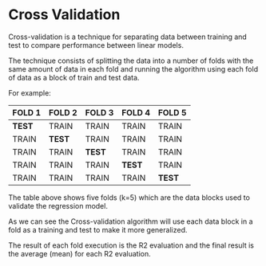 # Cross Validation

Cross-validation is a technique for separating data between training and test to compare performance between linear models.

The technique consists of splitting the data into a number of folds with the same amount of data in each fold and running the algorithm using each fold of data as a block of train and test data.

For example:

|FOLD 1|FOLD 2|FOLD 3|FOLD 4|FOLD 5|
|------|------|------|------|------|
|**TEST**|TRAIN|TRAIN|TRAIN|TRAIN|
|TRAIN|**TEST**|TRAIN|TRAIN|TRAIN|
|TRAIN|TRAIN|**TEST**|TRAIN|TRAIN|
|TRAIN|TRAIN|TRAIN|**TEST**|TRAIN|
|TRAIN|TRAIN|TRAIN|TRAIN|**TEST**|

The table above shows five folds (k=5) which are the data blocks  used to validate the regression model.

As we can see the Cross-validation algorithm will use each data block in a fold as a training and test to make it more generalized.
 
The result of each fold execution is the R2 evaluation and the final result is the average (mean) for each R2 evaluation.